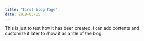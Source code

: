 ```yaml
---
title: "First blog Page"
date: 2019-05-15
---
```

This is just to test how it has been created. I can add contents and customize it later to show it as a title of the blog.
